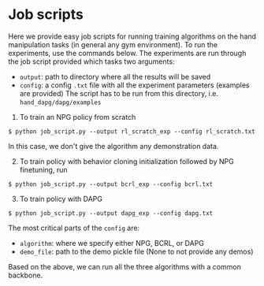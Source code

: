 # Job scripts

Here we provide easy job scripts for running training algorithms on the hand manipulation tasks (in general any gym environment). To run the experiments, use the commands below. The experiments are run through the job script provided which tasks two arguments:
- `output`: path to directory where all the results will be saved
- `config`: a config `.txt` file with all the experiment parameters (examples are provided)
The script has to be run from this directory, i.e. `hand_dapg/dapg/examples` 

1. To train an NPG policy from scratch
```
$ python job_script.py --output rl_scratch_exp --config rl_scratch.txt
```
In this case, we don't give the algorithm any demonstration data.

2. To train policy with behavior cloning initialization followed by NPG finetuning, run
```
$ python job_script.py --output bcrl_exp --config bcrl.txt
```

3. To train policy with DAPG
```
$ python job_script.py --output dapg_exp --config dapg.txt
```

The most critical parts of the `config` are:
- `algorithm`: where we specify either NPG, BCRL, or DAPG
- `demo_file`: path to the demo pickle file (None to not provide any demos)

Based on the above, we can run all the three algorithms with a common backbone.